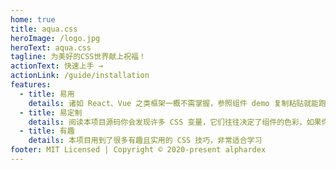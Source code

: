 ```yaml
---
home: true
title: aqua.css
heroImage: /logo.jpg
heroText: aqua.css
tagline: 为美好的CSS世界献上祝福！
actionText: 快速上手 →
actionLink: /guide/installation
features:
  - title: 易用
    details: 诸如 React、Vue 之类框架一概不需掌握，参照组件 demo 复制粘贴就能跑出效果来。并且丰富的工具类能帮助你快速实现想要的效果。
  - title: 易定制
    details: 阅读本项目源码你会发现许多 CSS 变量，它们往往决定了组件的色彩，如果你想“换肤”，只需用不同的颜色变量覆盖即可
  - title: 有趣
    details: 本项目用到了很多有趣且实用的 CSS 技巧，非常适合学习
footer: MIT Licensed | Copyright © 2020-present alphardex
---
```


